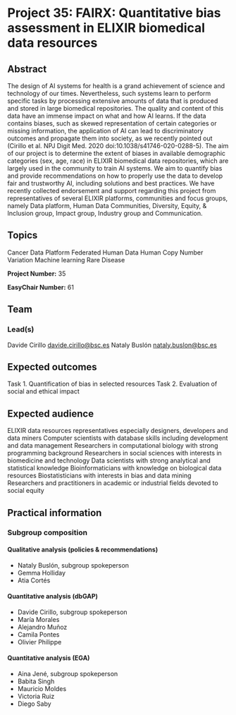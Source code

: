# Project 35: FAIRX: Quantitative bias assessment in ELIXIR biomedical data resources

## Abstract

The design of AI systems for health is a grand achievement of science and technology of our times. Nevertheless, such systems learn to perform specific tasks by processing extensive amounts of data that is produced and stored in large biomedical repositories. The quality and content of this data have an immense impact on what and how AI learns. If the data contains biases, such as skewed representation of certain categories or missing information, the application of AI can lead to discriminatory outcomes and propagate them into society, as we recently pointed out (Cirillo et al. NPJ Digit Med. 2020 doi:10.1038/s41746-020-0288-5).
The aim of our project is to determine the extent of biases in available demographic categories (sex, age, race) in ELIXIR biomedical data repositories, which are largely used in the community to train AI systems. We aim to quantify bias and provide recommendations on how to properly use the data to develop fair and trustworthy AI, including solutions and best practices.
We have recently collected endorsement and support regarding this project from representatives of several ELIXIR platforms, communities and focus groups, namely Data platform, Human Data Communities, Diversity, Equity, & Inclusion group, Impact group, Industry group and Communication.

## Topics

Cancer
Data Platform
Federated Human Data
Human Copy Number Variation
Machine learning
Rare Disease

**Project Number:** 35

**EasyChair Number:** 61

## Team

### Lead(s)

Davide Cirillo davide.cirillo@bsc.es
Nataly Buslón nataly.buslon@bsc.es

## Expected outcomes

Task 1. Quantification of bias in selected resources
Task 2. Evaluation of social and ethical impact

## Expected audience

ELIXIR data resources representatives especially designers, developers and data miners
Computer scientists with database skills including development and data management
Researchers in computational biology with strong programming background
Researchers in social sciences with interests in biomedicine and technology
Data scientists with strong analytical and statistical knowledge
Bioinformaticians with knowledge on biological data resources
Biostatisticians with interests in bias and data mining
Researchers and practitioners in academic or industrial fields devoted to social equity


## Practical information

### Subgroup composition

#### Qualitative analysis (policies & recommendations)
- Nataly Buslón, subgroup spokeperson
- Gemma Holliday
- Atia Cortés

#### Quantitative analysis (dbGAP)
- Davide Cirillo, subgroup spokeperson
- María Morales
- Alejandro Muñoz
- Camila Pontes
- Olivier Philippe

#### Quantitative analysis (EGA)
- Aina Jené, subgroup spokeperson
- Babita Singh
- Mauricio Moldes
- Victoria Ruiz
- Diego Saby
